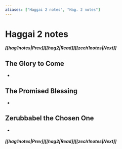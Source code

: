 ```yaml
---
aliases: ["Haggai 2 notes", "Hag. 2 notes"]
---
```

# Haggai 2 notes
##### <span class=arrow-left></span>[[hag1notes|Prev]]<span class=navigation-separator></span>[[hag2|Read]]<span class=navigation-separator></span>[[zech1notes|Next]]<span class=arrow-right></span>
## The Glory to Come
- 
## The Promised Blessing
- 
## Zerubbabel the Chosen One
- 
##### <span class=arrow-left></span>[[hag1notes|Prev]]<span class=navigation-separator></span>[[hag2|Read]]<span class=navigation-separator></span>[[zech1notes|Next]]<span class=arrow-right></span>